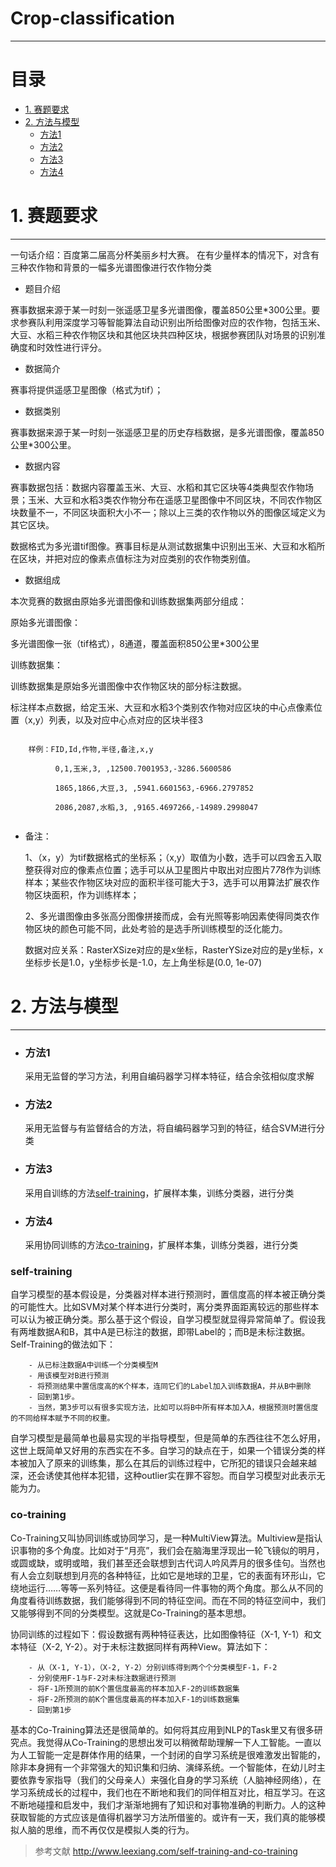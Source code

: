 # Crop-classification
-----------------------------------------
# 目录
-  [1. 赛题要求](#1-赛题要求)
-  [2. 方法与模型](#2-方法与模型)
    -   [方法1](#方法1)
    -   [方法2](#方法2)
    -   [方法3](#方法3)
    -   [方法4](#方法4)

# 1. 赛题要求
 ------------------------------------------
一句话介绍：百度第二届高分杯美丽乡村大赛。  在有少量样本的情况下，对含有三种农作物和背景的一幅多光谱图像进行农作物分类

* 题目介绍

 赛事数据来源于某一时刻一张遥感卫星多光谱图像，覆盖850公里*300公里。要求参赛队利用深度学习等智能算法自动识别出所给图像对应的农作物，包括玉米、大豆、水稻三种农作物区块和其他区块共四种区块，根据参赛团队对场景的识别准确度和时效性进行评分。

* 数据简介

 赛事将提供遥感卫星图像（格式为tif）； 

* 数据类别

 赛事数据来源于某一时刻一张遥感卫星的历史存档数据，是多光谱图像，覆盖850公里*300公里。

* 数据内容

 赛事数据包括：数据内容覆盖玉米、大豆、水稻和其它区块等4类典型农作物场景；玉米、大豆和水稻3类农作物分布在遥感卫星图像中不同区块，不同农作物区块数量不一，不同区块面积大小不一；除以上三类的农作物以外的图像区域定义为其它区块。

 数据格式为多光谱tif图像。赛事目标是从测试数据集中识别出玉米、大豆和水稻所在区块，并把对应的像素点值标注为对应类别的农作物类别值。

* 数据组成

 本次竞赛的数据由原始多光谱图像和训练数据集两部分组成：
 
  原始多光谱图像：

  多光谱图像一张（tif格式），8通道，覆盖面积850公里*300公里

  训练数据集：

  训练数据集是原始多光谱图像中农作物区块的部分标注数据。

  标注样本点数据，给定玉米、大豆和水稻3个类别农作物对应区块的中心点像素位置（x,y）列表，以及对应中心点对应的区块半径3

```

    样例：FID,Id,作物,半径,备注,x,y

          0,1,玉米,3, ,12500.7001953,-3286.5600586

          1865,1866,大豆,3, ,5941.6601563,-6966.2797852

          2086,2087,水稻,3, ,9165.4697266,-14989.2998047
          
```


* 备注：

  1、（x，y）为tif数据格式的坐标系；（x,y）取值为小数，选手可以四舍五入取整获得对应的像素点位置；选手可以从卫星图片中取出对应图片7*7*8作为训练样本；某些农作物区块对应的面积半径可能大于3，选手可以用算法扩展农作物区块面积，作为训练样本；

  2、多光谱图像由多张高分图像拼接而成，会有光照等影响因素使得同类农作物区块的颜色可能不同，此处考验的是选手所训练模型的泛化能力。

  数据对应关系：RasterXSize对应的是x坐标，RasterYSize对应的是y坐标，x坐标步长是1.0，y坐标步长是-1.0，左上角坐标是(0.0, 1e-07)
  
# 2. 方法与模型
 -------------------------------------------
  - ### 方法1
    采用无监督的学习方法，利用自编码器学习样本特征，结合余弦相似度求解
  - ### 方法2
    采用无监督与有监督结合的方法，将自编码器学习到的特征，结合SVM进行分类
  - ### 方法3
    采用自训练的方法[self-training](#self-training)，扩展样本集，训练分类器，进行分类
  - ### 方法4
    采用协同训练的方法[co-training](#co-training)，扩展样本集，训练分类器，进行分类
    
  ### self-training
 
   自学习模型的基本假设是，分类器对样本进行预测时，置信度高的样本被正确分类的可能性大。比如SVM对某个样本进行分类时，离分类界面距离较远的那些样本可以认为被正确分类。那么基于这个假设，自学习模型就显得异常简单了。假设我有两堆数据A和B，其中A是已标注的数据，即带Label的；而B是未标注数据。Self-Training的做法如下：


```
    - 从已标注数据A中训练一个分类模型M
    - 用该模型对B进行预测
    - 将预测结果中置信度高的K个样本，连同它们的Label加入训练数据A，并从B中删除
    - 回到第1步。
    - 当然，第3步可以有很多实现方法，比如可以将B中所有样本加入A，根据预测时置信度的不同给样本赋予不同的权重。
```

   自学习模型是最简单也最易实现的半指导模型，但是简单的东西往往不怎么好用，这世上既简单又好用的东西实在不多。自学习的缺点在于，如果一个错误分类的样本被加入了原来的训练集，那么在其后的训练过程中，它所犯的错误只会越来越深，还会诱使其他样本犯错，这种outlier实在罪不容恕。而自学习模型对此表示无能为力。
    
    
  ### co-training
 
   Co-Training又叫协同训练或协同学习，是一种MultiView算法。Multiview是指认识事物的多个角度。比如对于“月亮”，我们会在脑海里浮现出一轮飞镜似的明月，或圆或缺，或明或暗，我们甚至还会联想到古代词人吟风弄月的很多佳句。当然也有人会立刻联想到月亮的各种特征，比如它是地球的卫星，它的表面有环形山，它绕地运行……等等一系列特征。这便是看待同一件事物的两个角度。那么从不同的角度看待训练数据，我们能够得到不同的特征空间。而在不同的特征空间中，我们又能够得到不同的分类模型。这就是Co-Training的基本思想。

   协同训练的过程如下：假设数据有两种特征表达，比如图像特征（X-1, Y-1）和文本特征（X-2, Y-2）。对于未标注数据同样有两种View。算法如下：
```
    - 从（X-1, Y-1），（X-2, Y-2）分别训练得到两个个分类模型F-1，F-2
    - 分别使用F-1与F-2对未标注数据进行预测
    - 将F-1所预测的前K个置信度最高的样本加入F-2的训练数据集
    - 将F-2所预测的前K个置信度最高的样本加入F-1的训练数据集
    - 回到第1步
```

   基本的Co-Training算法还是很简单的。如何将其应用到NLP的Task里又有很多研究点。我觉得从Co-Training的思想出发可以稍微帮助理解一下人工智能。一直以为人工智能一定是群体作用的结果，一个封闭的自学习系统是很难激发出智能的，除非本身拥有一个非常强大的知识集和归纳、演绎系统。一个智能体，在幼儿时主要依靠专家指导（我们的父母亲人）来强化自身的学习系统（人脑神经网络），在学习系统成长的过程中，我们也在不断地和我们的同伴相互对比，相互学习。在这不断地碰撞和启发中，我们才渐渐地拥有了知识和对事物准确的判断力。人的这种获取智能的方式应该是值得机器学习方法所借鉴的。或许有一天，我们真的能够模拟人脑的思维，而不再仅仅是模拟人类的行为。
        
     
   > 参考文献 http://www.leexiang.com/self-training-and-co-training

